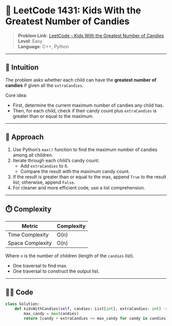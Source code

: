 # 🧩 LeetCode 1431: Kids With the Greatest Number of Candies

> **Problem Link**: [LeetCode - Kids With the Greatest Number of Candies](https://leetcode.com/problems/kids-with-the-greatest-number-of-candies/)  
> **Level**: Easy  
> **Language**: C++, Python

---

## 🧠 Intuition

The problem asks whether each child can have the **greatest number of candies** if given all the `extraCandies`.

Core idea:
- First, determine the current maximum number of candies any child has.
- Then, for each child, check if their candy count plus `extraCandies` is greater than or equal to the maximum.

---

## 🚀 Approach

1. Use Python’s `max()` function to find the maximum number of candies among all children.
2. Iterate through each child’s candy count:
   - Add `extraCandies` to it.
   - Compare the result with the maximum candy count.
3. If the result is greater than or equal to the max, append `True` to the result list; otherwise, append `False`.
4. For cleaner and more efficient code, use a list comprehension.

---

## ⏱️ Complexity

| Metric            | Complexity |
|-------------------|------------|
| Time Complexity   | O(n)       |
| Space Complexity  | O(n)       |

Where `n` is the number of children (length of the `candies` list).  
- One traversal to find max.  
- One traversal to construct the output list.

---

## 🧑‍💻 Code

```python
class Solution:
    def kidsWithCandies(self, candies: List[int], extraCandies: int) -> List[bool]:
        max_candy = max(candies)
        return [candy + extraCandies >= max_candy for candy in candies]
